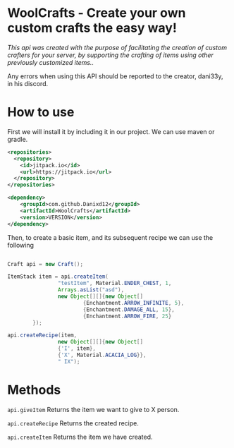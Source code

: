# WoolCrafts - Create your own custom crafts the easy way!

*This api was created with the purpose of facilitating the creation of custom crafters for your server, by supporting the crafting of items using other previously customized items..* 

Any errors when using this API should be reported to the creator, dani33y, in his discord.

# How to use

First we will install it by including it in our project. We can use maven or gradle.

```xml
<repositories>
  <repository>
	<id>jitpack.io</id>
	<url>https://jitpack.io</url>
  </repository>
</repositories>

<dependency>
	<groupId>com.github.Danixd12</groupId>
	<artifactId>WoolCrafts</artifactId>
	<version>VERSION</version>
</dependency>
```

Then, to create a basic item, and its subsequent recipe we can use the following

```java

Craft api = new Craft();

ItemStack item = api.createItem(
                "testItem", Material.ENDER_CHEST, 1,
                Arrays.asList("asd"),
                new Object[][]{new Object[]
                        {Enchantment.ARROW_INFINITE, 5},
                        {Enchantment.DAMAGE_ALL, 15},
                        {Enchantment.ARROW_FIRE, 25}
        });

api.createRecipe(item,
                new Object[][]{new Object[]
                {'I', item},
                {'X', Material.ACACIA_LOG}},
                " IX");

```

# Methods

`api.giveItem` Returns the item we want to give to X person.

`api.createRecipe` Returns the created recipe.

`api.createItem` Returns the item we have created.

